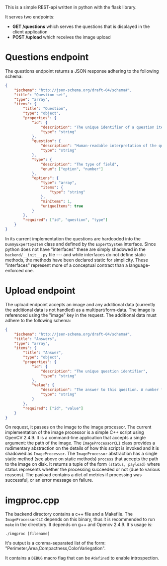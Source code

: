 This is a simple REST-api written in python with the flask library.

It serves two endpoints:
* **GET /questions** which serves the questions that is displayed in the client application
* **POST /upload** which receives the image upload

# Questions endpoint

The questions endpoint returns a JSON response adhering to the following schema:

```json
{
	"$schema": "http://json-schema.org/draft-04/schema#",
	"title": "Question set",
	"type": "array",
	"items": {
		"title": "Question",
		"type": "object",
		"properties": {
			"id": {
				"description": "The unique identifier of a question item",
				"type": "string"
			},
			"question": {
				"description": "Human-readable interpretation of the question",
				"type": "string"
			},
			"type": {
				"description": "The type of field",
				"enum": ["option", "number"]
			},
			"options": {
				"type": "array",
				"items": {
					"type": "string"
				},
				"minItems": 1,
				"uniqueItems": true
			}
		},
		"required": ["id", "question", "type"]
	}
}
```

In its current implementation the questions are hardcoded into the `DummyExpertSystem` class and defined by the `ExpertSystem` interface. Since python does not have "interfaces" these are simply shadowed in the `backend/__init__.py` file --- and while interfaces do not define static methods, the methods have been declared static for simplicity. These "interfaces" represent more of a conceptual contract than a language-enforced one. 

# Upload endpoint

The upload endpoint accepts an image and any additional data (currently the additional data is not handled) as a multipart/form-data. The image is referenced using the "image" key in the request. The additional data must adhere to the following schema:

```json
{
	"$schema": "http://json-schema.org/draft-04/schema#",
	"title": "Answers",
	"type": "array",
	"items": {
		"title": "Answer",
		"type": "object",
		"properties": {
			"id": {
				"description": "The unique question identifier",
				"type": "string"
			},
			"value": {
				"description": "The answer to this question. A number for numeric types and an index for option types.",
				"type": "string"
			}
		},
		"required": ["id", "value"]
	}
}
```

On request, it passes on the image to the image processor. The current implementation of the image processor is a simple C++ script using OpenCV 2.4.9. It is a command-line application that accepts a single argument: the path of the image. The `ImageProcessorCLI` class provides a rudimentary abstraction on the details of how this script is invoked and it is shadowed as `ImageProcessor`. The `ImageProcessor` abstraction has a single static method (see above on static methods) `process` that accepts the path to the image on disk. It returns a tuple of the form `(status, payload)` where status represents whether the processing succeeded or not (due to various reasons). The payload contains a dict of metrics if processing was successful, or an error message on failure.

# imgproc.cpp

The backend directory contains a c++ file and a Makefile. The `ImageProcessorCLI` depends on this binary, thus it is recommended to run `make` in the directory. It depends on g++ and Opencv 2.4.9. It's usage is:

	./imgproc [filename]

It's output is a comma-separated list of the form: "Perimeter,Area,Compactness,ColorVariegation". 

It contains a `DEBUG` macro flag that can be `#define`d to enable introspection.
